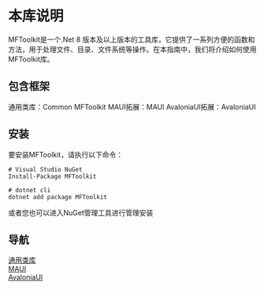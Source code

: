 # 本库说明

MFToolkit是一个.Net 8 版本及以上版本的工具库，它提供了一系列方便的函数和方法，用于处理文件、目录、文件系统等操作。在本指南中，我们将介绍如何使用MFToolkit库。

## 包含框架

通用类库：Common MFToolkit
MAUI拓展：MAUI
AvaloniaUI拓展：AvaloniaUI

## 安装

要安装MFToolkit，请执行以下命令：

```shell
# Visual Studio NuGet
Install-Package MFToolkit

# dotnet cli
dotnet add package MFToolkit
```

或者您也可以进入NuGet管理工具进行管理安装

## 导航

[通用类库](/Common/MFToolkit/Index.md)  
[MAUI](/MAUI/Index.md)  
[AvaloniaUI](/AvaloniaUI/Index.md)